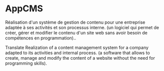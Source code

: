 # AppCMS
Réalisation d'un système de gestion de contenu pour une entreprise adaptée à ses activités et son processus interne. (un logiciel qui permet de créer, gérer et modifier le contenu d'un site web sans avoir besoin de compétences en programmation)..

Translate
Realization of a content management system for a company adapted to its activities and internal process. (a software that allows to create, manage and modify the content of a website without the need for programming skills).
